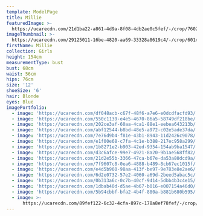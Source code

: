 ```yaml
---
template: ModelPage
title: Millie
featuredImage: >-
  https://ucarecdn.com/21d1ba22-a861-4d9a-8f08-4db2ae0c5fef/-/crop/7602x4200/0,434/-/preview/
imageThumbnail: >-
  https://ucarecdn.com/29125011-16be-4820-aa69-33328a8619c4/-/crop/601x844/941,558/-/preview/
firstName: Millie
collection: Girls
height: 154cm
measurementType: bust
bust: 68cm
waist: 56cm
hips: 76cm
size: '12'
shoeSize: '6'
hair: Blonde
eyes: Blue
imagePortfolio:
  - image: 'https://ucarecdn.com/df048acb-c67f-48f6-a7e6-e0dcdfacfd93/'
  - image: 'https://ucarecdn.com/550c1139-e4e5-4670-86a5-58749df218be/'
  - image: 'https://ucarecdn.com/202ce3af-60aa-4ca1-88e1-eebea643213b/'
  - image: 'https://ucarecdn.com/abf12544-b8bd-48e5-a972-c02e5ade37da/'
  - image: 'https://ucarecdn.com/7e76d9b4-f81e-43b1-8943-11d2426c9078/'
  - image: 'https://ucarecdn.com/e1f00e68-c7fa-4c1e-b388-217ec958a299/'
  - image: 'https://ucarecdn.com/1b8271e2-b903-42ed-9354-154ab9ba1547/'
  - image: 'https://ucarecdn.com/d3c6afce-99e7-4921-8a20-9b1ae568ff82/'
  - image: 'https://ucarecdn.com/21d2e55b-3366-47ca-b67e-da53a80dcd9a/'
  - image: 'https://ucarecdn.com/7f9607c8-0ea6-4888-b489-8cb67ec1015f/'
  - image: 'https://ucarecdn.com/e4d5b960-98aa-413f-be97-9e783e8e2ae6/'
  - image: 'https://ucarecdn.com/6d2e0732-57e2-4060-a69d-2beed5abac5c/'
  - image: 'https://ucarecdn.com/0b313a6c-0c7b-40cf-9414-5dbb4b3c4e15/'
  - image: 'https://ucarecdn.com/1dbab40d-d5ae-4b67-b016-e007154a46d0/'
  - image: 'https://ucarecdn.com/5b94cbbf-bfa2-4b4f-880a-b881b680b595/'
  - image: >-
      https://ucarecdn.com/89fef122-6c32-4cfa-897c-178a8ef78fef/-/crop/1588x1859/44,590/-/preview/
---
```


